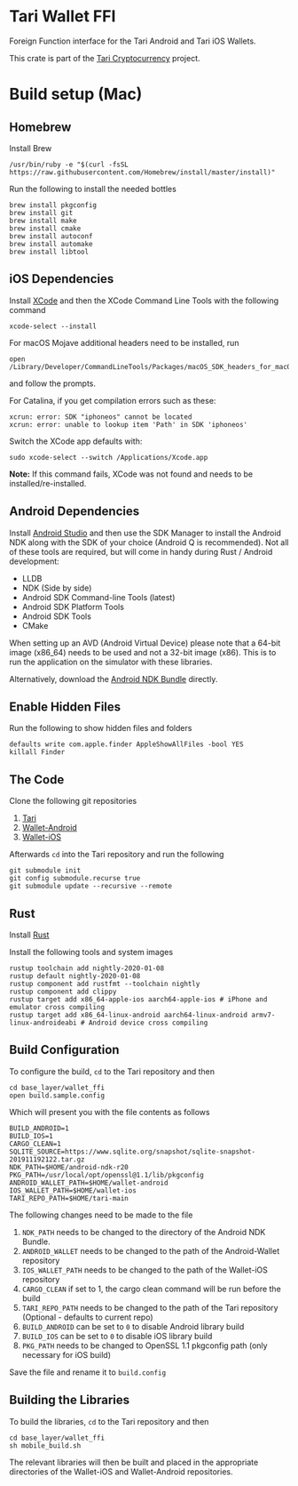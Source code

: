 # Tari Wallet FFI

Foreign Function interface for the Tari Android and Tari iOS Wallets.

This crate is part of the [Tari Cryptocurrency](https://tari.com) project.

# Build setup (Mac)

## Homebrew

Install Brew
```Shell Script
/usr/bin/ruby -e "$(curl -fsSL https://raw.githubusercontent.com/Homebrew/install/master/install)"
```

Run the following to install the needed bottles
```Shell Script
brew install pkgconfig
brew install git
brew install make
brew install cmake
brew install autoconf
brew install automake
brew install libtool
```

## iOS Dependencies

Install [XCode](https://apps.apple.com/za/app/xcode/id497799835?mt=12) and then the XCode Command Line Tools with the following command
```Shell Script
xcode-select --install
```

For macOS Mojave additional headers need to be installed, run
```Shell Script
open /Library/Developer/CommandLineTools/Packages/macOS_SDK_headers_for_macOS_10.14.pkg
```
and follow the prompts.

For Catalina, if you get compilation errors such as these:

    xcrun: error: SDK "iphoneos" cannot be located
    xcrun: error: unable to lookup item 'Path' in SDK 'iphoneos'

Switch the XCode app defaults with:

    sudo xcode-select --switch /Applications/Xcode.app

**Note:** If this command fails, XCode was not found and needs to be installed/re-installed.

## Android Dependencies

Install [Android Studio](https://developer.android.com/studio) and then use the SDK Manager to install the Android NDK
along with the SDK of your choice (Android Q is recommended). Not all of these tools are required, but will come in
handy during Rust / Android development:

* LLDB
* NDK (Side by side)
* Android SDK Command-line Tools (latest)
* Android SDK Platform Tools
* Android SDK Tools
* CMake

When setting up an AVD (Android Virtual Device) please note that a 64-bit image (x86_64) needs to be used and not a
32-bit image (x86). This is to run the application on the simulator with these libraries.

Alternatively, download the [Android NDK Bundle](https://developer.android.com/ndk/downloads) directly.

## Enable Hidden Files

Run the following to show hidden files and folders
```Shell Script
defaults write com.apple.finder AppleShowAllFiles -bool YES
killall Finder
```
## The Code

Clone the following git repositories
1. [Tari](https://github.com/tari-project/tari.git)
2. [Wallet-Android](https://github.com/tari-project/wallet-android.git)
3. [Wallet-iOS](https://github.com/tari-project/wallet-ios.git)

Afterwards ```cd``` into the Tari repository and run the following
```Shell Script
git submodule init
git config submodule.recurse true
git submodule update --recursive --remote
```

## Rust
Install [Rust](https://www.rust-lang.org/tools/install)

Install the following tools and system images
```Shell Script
rustup toolchain add nightly-2020-01-08
rustup default nightly-2020-01-08
rustup component add rustfmt --toolchain nightly
rustup component add clippy
rustup target add x86_64-apple-ios aarch64-apple-ios # iPhone and emulator cross compiling
rustup target add x86_64-linux-android aarch64-linux-android armv7-linux-androideabi # Android device cross compiling
```

## Build Configuration

To configure the build, ```cd``` to the Tari repository and then
```Shell Script
cd base_layer/wallet_ffi
open build.sample.config
```

Which will present you with the file contents as follows
```text
BUILD_ANDROID=1
BUILD_IOS=1
CARGO_CLEAN=1
SQLITE_SOURCE=https://www.sqlite.org/snapshot/sqlite-snapshot-201911192122.tar.gz
NDK_PATH=$HOME/android-ndk-r20
PKG_PATH=/usr/local/opt/openssl@1.1/lib/pkgconfig
ANDROID_WALLET_PATH=$HOME/wallet-android
IOS_WALLET_PATH=$HOME/wallet-ios
TARI_REPO_PATH=$HOME/tari-main
```
The following changes need to be made to the file
1. ```NDK_PATH``` needs to be changed to the directory of the Android NDK Bundle.
1. ```ANDROID_WALLET``` needs to be changed to the path of the Android-Wallet repository
1. ```IOS_WALLET_PATH``` needs to be changed to the path of the Wallet-iOS repository
1. ```CARGO_CLEAN``` if set to 1, the cargo clean command will be run before the build
1. ```TARI_REPO_PATH``` needs to be changed to the path of the Tari repository (Optional - defaults to current repo)
1. ```BUILD_ANDROID``` can be set to ```0``` to disable Android library build
1. ```BUILD_IOS``` can be set to ```0``` to disable iOS library build
1. ```PKG_PATH``` needs to be changed to OpenSSL 1.1 pkgconfig path (only necessary for iOS build)

Save the file and rename it to ```build.config```

## Building the Libraries

To build the libraries, ```cd``` to the Tari repository and then
```Shell Script
cd base_layer/wallet_ffi
sh mobile_build.sh
```

The relevant libraries will then be built and placed in the appropriate directories of the Wallet-iOS and Wallet-Android repositories.
